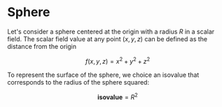 # Sphere 

Let's consider a sphere centered at the origin with a radius $R$
in a scalar field. The scalar field value at any point $(x, y, z)$ can be 
defined as the distance from the origin 

$$f(x, y, z) = x^2 + y^2 + z^2$$ 

To represent the surface of the sphere, we choice an isovalue that corresponds to 
the radius of the sphere squared: 

  $$\textbf{isovalue} = R^2$$
